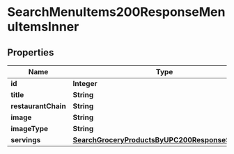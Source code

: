 

# SearchMenuItems200ResponseMenuItemsInner

## Properties

Name | Type | Description | Notes
------------ | ------------- | ------------- | -------------
**id** | **Integer** |  | 
**title** | **String** |  | 
**restaurantChain** | **String** |  | 
**image** | **String** |  | 
**imageType** | **String** |  | 
**servings** | [**SearchGroceryProductsByUPC200ResponseServings**](SearchGroceryProductsByUPC200ResponseServings.md) |  |  [optional]




